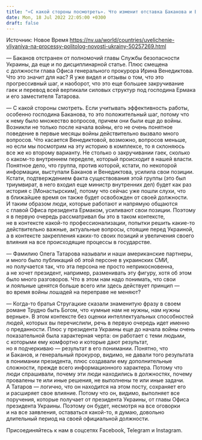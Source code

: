 ```yaml
---
title: "«С какой стороны посмотреть». Что изменит отставка Баканова и Венедиктовой в условиях патримониальных отношений во власти — политолог"
date: Mon, 18 Jul 2022 22:05:00 +0300
draft: false
---
```

Источник: Новое Время https://nv.ua/world/countries/uvelichenie-vliyaniya-na-processy-politolog-novosti-ukrainy-50257269.html


— Баканов отстранен от полномочий главы Службы безопасности Украины, да еще и по дисциплинарной статье. Плюс смещена с должности глава Офиса генерального прокурора Ирина Венедиктова. Что это значит для нас? Я уже видел и отзывы о том, что это прогрессивный шаг, и наоборот, что это еще большее закручивание гаек и перевод всей вертикали силовых структур под господина Ермака и его заместителя Татарова.

— С какой стороны смотреть. Если учитывать эффективность работы, особенно господина Баканова, то это положительный шаг, потому что к нему было множество вопросов, причем они были еще до войны. Возникли не только после начала войны, его не очень понятное поведение в первые месяцы войны действительно вызвало много вопросов. Что касается Венедиктовой, возможно, вопросов меньше, но если мы посмотрим на эту историю в комплексе, то я склоняюсь все же ко второму варианту. Не столько о закручивании гаек, сколько о каком-то внутреннем переделе, который происходит в нашей власти. Понятное дело, что группа, против которой, кстати, по некоторой информации, выступали Баканов и Венедиктова, усилила свои позиции. Кстати, подтверждением факта существования этой группы (это был триумвират, в него входил еще министр внутренних дел) будет как раз история с [Монастырским], потому что сейчас уже пошли слухи, что в ближайшее время он также будет освобожден от своей должности. И таким образом люди, которые работают и напрямую общаются с главой Офиса президента Ермаком, усиливают свои позиции. Поэтому я в первую очередь рассматривал бы это в таком контексте, не в контексте какой-то профессионализации, попытки решить какие-то действительно важные, актуальные вопросы, стоящие перед Украиной, а в контексте закрепления каких-то своих позиций и увеличения своего влияния на все происходящие процессы в государстве.

— Фамилию Олега Татарова называли и наши американские партнеры, и много было публикаций об этой персоне в украинских СМИ, но получается так, что эта персона не просто неприкосновенна, а не хочет президент, например, разменивать эту фигуру, хотя об этом было много разговоров. Что в этом нам надо понимать, что свои и лояльные ценятся больше всего или здесь действует принцип — во время войны лошадей на переправе не меняют?

— Когда-то братья Стругацкие сказали знаменитую фразу в своем романе Трудно быть Богом, что «умные нам не нужны, нам нужны верные». В этом контексте без оценки интеллектуальных способностей людей, которых вы перечислили, речь в первую очередь идет именно о преданности. Плюс у президента Украины еще до начала войны очень показательной была характерная черта: он работает с теми людьми, с которыми ему комфортно и которые дают результат, но я подчеркиваю — результат в его понимании. Понятно, что и Баканов, и генеральный прокурор, видимо, не давали того результата в понимании президента, плюс создавали ему дополнительные сложности, прежде всего информационного характера. Потому что люди спрашивали, почему эти люди находились в должностях, почему провалены те или иные решения, не выполнены те или иные задачи. А Татаров — логично, что он находится на этом посту, сохраняет его и расширяет свое влияние. Потому что он, видимо, выполняет все поручения, которые получает от президента Украины, от главы Офиса президента Украины. Поэтому он будет, несмотря на все оговорки и на все заявления, оставаться какой-то, я думаю, довольно длительный период на своей официальной должности.

Присоединяйтесь к нам в соцсетях Facebook, Telegram и Instagram.
